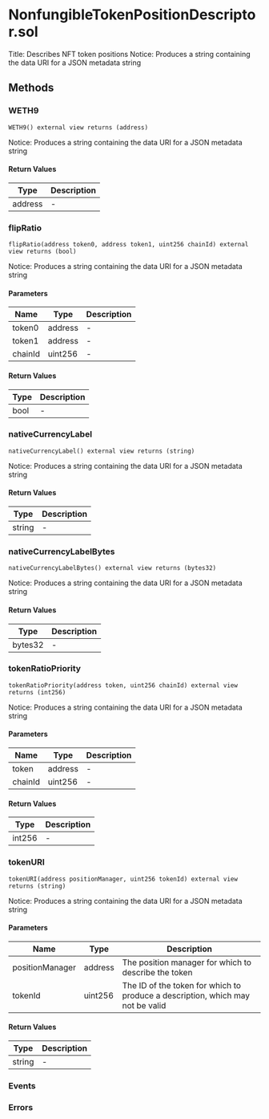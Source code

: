 
# NonfungibleTokenPositionDescriptor.sol
Title: Describes NFT token positions
Notice: Produces a string containing the data URI for a JSON metadata string

## Methods
### WETH9
```solidity
WETH9() external view returns (address)
```
Notice: Produces a string containing the data URI for a JSON metadata string
#### Return Values

| Type | Description |
|---|---|
address | - |

### flipRatio
```solidity
flipRatio(address token0, address token1, uint256 chainId) external view returns (bool)
```
Notice: Produces a string containing the data URI for a JSON metadata string
#### Parameters

| Name | Type | Description |
|---|---|---|
| token0 | address | - |
| token1 | address | - |
| chainId | uint256 | - |

#### Return Values

| Type | Description |
|---|---|
bool | - |

### nativeCurrencyLabel
```solidity
nativeCurrencyLabel() external view returns (string)
```
Notice: Produces a string containing the data URI for a JSON metadata string
#### Return Values

| Type | Description |
|---|---|
string | - |

### nativeCurrencyLabelBytes
```solidity
nativeCurrencyLabelBytes() external view returns (bytes32)
```
Notice: Produces a string containing the data URI for a JSON metadata string
#### Return Values

| Type | Description |
|---|---|
bytes32 | - |

### tokenRatioPriority
```solidity
tokenRatioPriority(address token, uint256 chainId) external view returns (int256)
```
Notice: Produces a string containing the data URI for a JSON metadata string
#### Parameters

| Name | Type | Description |
|---|---|---|
| token | address | - |
| chainId | uint256 | - |

#### Return Values

| Type | Description |
|---|---|
int256 | - |

### tokenURI
```solidity
tokenURI(address positionManager, uint256 tokenId) external view returns (string)
```
Notice: Produces a string containing the data URI for a JSON metadata string
#### Parameters

| Name | Type | Description |
|---|---|---|
| positionManager | address | The position manager for which to describe the token |
| tokenId | uint256 | The ID of the token for which to produce a description, which may not be valid |

#### Return Values

| Type | Description |
|---|---|
string | - |


### Events

### Errors

